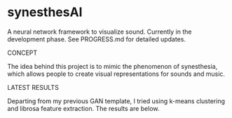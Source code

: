 # synesthesAI
A neural network framework to visualize sound.
Currently in the development phase.
See PROGRESS.md for detailed updates.


CONCEPT

The idea behind this project is to mimic the phenomenon of synesthesia, which allows people to create visual representations
for sounds and music. 


LATEST RESULTS

Departing from my previous GAN template, I tried using k-means clustering and librosa feature extraction. The results are below.



